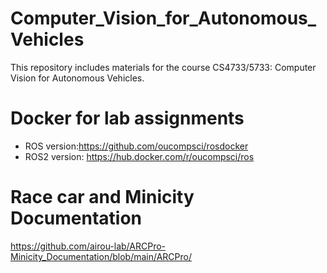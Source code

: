 # Computer_Vision_for_Autonomous_Vehicles

This repository includes materials for the course CS4733/5733: Computer Vision for Autonomous Vehicles.

# Docker for lab assignments
- ROS version:https://github.com/oucompsci/rosdocker
- ROS2 version: https://hub.docker.com/r/oucompsci/ros

# Race car and Minicity Documentation

https://github.com/airou-lab/ARCPro-Minicity_Documentation/blob/main/ARCPro/
